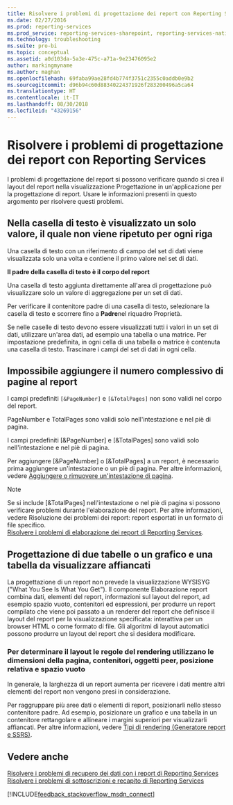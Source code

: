 ```yaml
---
title: Risolvere i problemi di progettazione dei report con Reporting Services | Microsoft Docs
ms.date: 02/27/2016
ms.prod: reporting-services
ms.prod_service: reporting-services-sharepoint, reporting-services-native
ms.technology: troubleshooting
ms.suite: pro-bi
ms.topic: conceptual
ms.assetid: a0d103da-5a3e-475c-a71a-9e23476095e2
author: markingmyname
ms.author: maghan
ms.openlocfilehash: 69faba99ae28fd4b774f3751c2355c0addb0e9b2
ms.sourcegitcommit: d96b94c60d88340224371926f283200496a5ca64
ms.translationtype: HT
ms.contentlocale: it-IT
ms.lasthandoff: 08/30/2018
ms.locfileid: "43269156"
---
```

# <a name="troubleshoot-report-design-issues-with-reporting-services"></a>Risolvere i problemi di progettazione dei report con Reporting Services
I problemi di progettazione del report si possono verificare quando si crea il layout del report nella visualizzazione Progettazione in un'applicazione per la progettazione di report. Usare le informazioni presenti in questo argomento per risolvere questi problemi.   
  
## <a name="why-does-my-text-box-show-only-a-single-value-and-not-repeat-for-every-row"></a>Nella casella di testo è visualizzato un solo valore, il quale non viene ripetuto per ogni riga  
Una casella di testo con un riferimento di campo del set di dati viene visualizzata solo una volta e contiene il primo valore nel set di dati.   
  
**Il padre della casella di testo è il corpo del report**  
  
  
Una casella di testo aggiunta direttamente all'area di progettazione può visualizzare solo un valore di aggregazione per un set di dati.  
  
Per verificare il contenitore padre di una casella di testo, selezionare la casella di testo e scorrere fino a **Padre**nel riquadro Proprietà.   
  
Se nelle caselle di testo devono essere visualizzati tutti i valori in un set di dati, utilizzare un'area dati, ad esempio una tabella o una matrice. Per impostazione predefinita, in ogni cella di una tabella o matrice è contenuta una casella di testo. Trascinare i campi del set di dati in ogni cella.   
  
## <a name="why-cant-i-add-total-pages-to-my-report"></a>Impossibile aggiungere il numero complessivo di pagine al report  
I campi predefiniti `[&PageNumber]` e `[&TotalPages]` non sono validi nel corpo del report.   
  
PageNumber e TotalPages sono validi solo nell'intestazione e nel piè di pagina.  
  
  
I campi predefiniti [&PageNumber] e [&TotalPages] sono validi solo nell'intestazione e nel piè di pagina.   
  
Per aggiungere [&PageNumber] o [&TotalPages] a un report, è necessario prima aggiungere un'intestazione o un piè di pagina. Per altre informazioni, vedere [Aggiungere o rimuovere un'intestazione di pagina](../../reporting-services/report-design/add-or-remove-a-page-header-or-footer-report-builder-and-ssrs.md).  
  
> [!NOTE]  
> Se si include [&TotalPages] nell'intestazione o nel piè di pagina si possono verificare problemi durante l'elaborazione del report. Per altre informazioni, vedere Risoluzione dei problemi dei report: report esportati in un formato di file specifico.  
[Risolvere i problemi di elaborazione dei report di Reporting Services](../../reporting-services/troubleshooting/troubleshoot-processing-of-reporting-services-reports.md).  
  
## <a name="how-do-i-design-two-tables-or-a-chart-and-a-table-to-display-side-by-side"></a>Progettazione di due tabelle o un grafico e una tabella da visualizzare affiancati  
La progettazione di un report non prevede la visualizzazione WYSISYG ("What You See Is What You Get"). Il componente Elaborazione report combina dati, elementi del report, informazioni sul layout del report, ad esempio spazio vuoto, contenitori ed espressioni, per produrre un report compilato che viene poi passato a un renderer del report che definisce il layout del report per la visualizzazione specificata: interattiva per un browser HTML o come formato di file. Gli algoritmi di layout automatici possono produrre un layout del report che si desidera modificare.   
  
### <a name="rendering-rules-use-page-size-containers-peer-objects-relative-placement-and-white-space-to-determine-layout"></a>Per determinare il layout le regole del rendering utilizzano le dimensioni della pagina, contenitori, oggetti peer, posizione relativa e spazio vuoto  
In generale, la larghezza di un report aumenta per ricevere i dati mentre altri elementi del report non vengono presi in considerazione.   
  
Per raggruppare più aree dati o elementi di report, posizionarli nello stesso contenitore padre. Ad esempio, posizionare un grafico e una tabella in un contenitore rettangolare e allineare i margini superiori per visualizzarli affiancati. Per altre informazioni, vedere [Tipi di rendering (Generatore report e SSRS)](../../reporting-services/report-design/rendering-behaviors-report-builder-and-ssrs.md).  
  
## <a name="see-also"></a>Vedere anche  
[Risolvere i problemi di recupero dei dati con i report di Reporting Services](../../reporting-services/troubleshooting/troubleshoot-data-retrieval-issues-with-reporting-services-reports.md)  
[Risolvere i problemi di sottoscrizioni e recapito di Reporting Services](../../reporting-services/troubleshooting/troubleshoot-reporting-services-subscriptions-and-delivery.md)  
  
  
  

[!INCLUDE[feedback_stackoverflow_msdn_connect](../../includes/feedback-stackoverflow-msdn-connect-md.md)]

